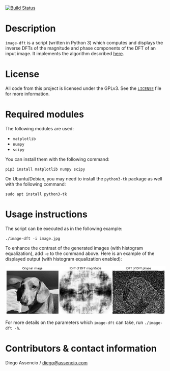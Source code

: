 [![Build Status](https://api.travis-ci.com/dassencio/image-dft.svg?branch=master)](https://travis-ci.com/dassencio/image-dft)

# Description

`image-dft` is a script (written in Python 3) which computes and displays the inverse DFTs
of the magnitude and phase components of the DFT of an input image. It implements
the algorithm described [here](https://diego.assencio.com/?index=81059bc883bd6156c2e83f83e2e38c2b).

# License

All code from this project is licensed under the GPLv3. See the
[`LICENSE`](https://github.com/dassencio/image-dft/tree/master/LICENSE)
file for more information.

# Required modules

The following modules are used:

- `matplotlib`
- `numpy`
- `scipy`

You can install them with the following command:

    pip3 install matplotlib numpy scipy

On Ubuntu/Debian, you may need to install the `python3-tk` package as well
with the following command:

    sudo apt install python3-tk

# Usage instructions

The script can be executed as in the following example:

    ./image-dft -i image.jpg

To enhance the contrast of the generated images (with histogram equalization),
add `-e` to the command above. Here is an example of the displayed output
(with histogram equalization enabled):

<p align="center">
<img src="https://github.com/dassencio/image-dft/blob/master/.README/example-output.jpg" alt="example output">
</p>

For more details on the parameters which `image-dft` can take, run
`./image-dft -h`.

# Contributors & contact information

Diego Assencio / diego@assencio.com
